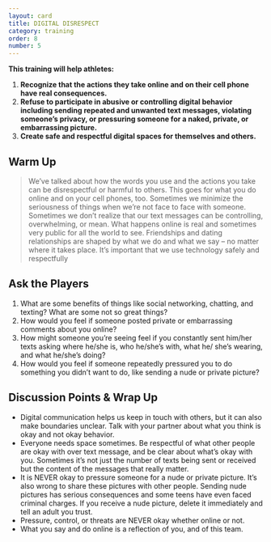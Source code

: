 ```yaml
---
layout: card
title: DIGITAL DISRESPECT
category: training
order: 8
number: 5
---
```


**This training will help athletes:**
1. **Recognize that the actions they take online and on their cell phone have real consequences.**
2. **Refuse to participate in abusive or controlling digital behavior including sending repeated and unwanted text messages, violating someone’s privacy, or pressuring someone for a naked, private, or embarrassing picture.**
3. **Create safe and respectful digital spaces for themselves and others.**

Warm Up
-------
<blockquote>
We’ve talked about how the 
words you use and the actions you 
take can be disrespectful or harmful to 
others. This goes for what you do online 
and on your cell phones, too. Sometimes 
we minimize the seriousness of things 
when we’re not face to face with 
someone. Sometimes we don’t realize 
that our text messages can be controlling, 
overwhelming, or mean. What happens 
online is real and sometimes very 
public for all the world to see. Friendships 
and dating relationships are shaped by 
what we do and what we say – no 
matter where it takes place. It’s important 
that we use technology safely 
and respectfully
</blockquote>

Ask the Players
---------------
1. What are some benefits of things like 
social networking, chatting, and texting? 
What are some not so great things?
2. How would you feel if someone posted private 
or embarrassing comments about you online?
3. How might someone you’re seeing feel 
if you constantly sent him/her texts asking 
where he/she is, who he/she’s with, what he/
she’s wearing, and what he/she’s doing? 
4. How would you feel if someone repeatedly 
pressured you to do something you didn’t want 
to do, like sending a nude or private picture? 


Discussion Points & Wrap Up
---------------------------
- Digital communication helps us keep in 
touch with others, but it can also make boundaries unclear. Talk with your partner about 
what you think is okay and not okay behavior. 
- Everyone needs space sometimes. Be 
respectful of what other people are okay with 
over text message, and be clear about what’s 
okay with you. Sometimes it’s not just the 
number of texts being sent or received but 
the content of the messages that really matter.
- It is NEVER okay to pressure someone for 
a nude or private picture. It’s also wrong to 
share these pictures with other people. Sending nude pictures has serious consequences 
and some teens have even faced criminal 
charges. If you receive a nude picture, delete 
it immediately and tell an adult you trust. 
- Pressure, control, or threats are NEVER 
okay whether online or not. 
- What you say and do online is a reflection of you, and of this team. 